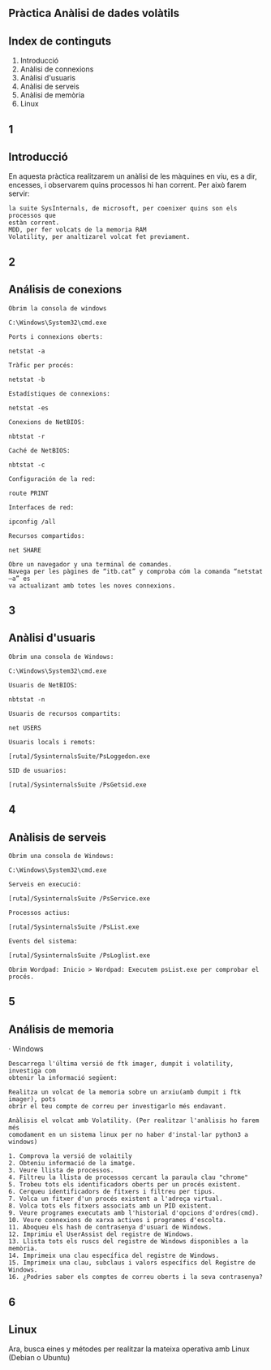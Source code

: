 ## Pràctica Anàlisi de dades volàtils

## Index de continguts

1. Introducció
2. Anàlisi de connexions
3. Anàlisi d'usuaris
4. Anàlisi de serveis
5. Anàlisi de memòria
6. Linux

## 1

## Introducció

En aquesta pràctica realitzarem un anàlisi de les màquines en viu, es a dir, encesses,
i observarem quins processos hi han corrent. Per això farem servir:

```
la suite SysInternals, de microsoft, per coenixer quins son els processos que
estàn corrent.
MDD, per fer volcats de la memoria RAM
Volatility, per analtizarel volcat fet previament.
```
## 2

## Análisis de conexions

```
Obrim la consola de windows
```
```
C:\Windows\System32\cmd.exe
```
```
Ports i connexions oberts:
```
```
netstat -a
```
```
Tràfic per procés:
```
```
netstat -b
```

```
Estadístiques de connexions:
```
```
netstat -es
```
```
Conexions de NetBIOS:
```
```
nbtstat -r
```
```
Caché de NetBIOS:
```
```
nbtstat -c
```
```
Configuración de la red:
```
```
route PRINT
```
```
Interfaces de red:
```
```
ipconfig /all
```
```
Recursos compartidos:
```
```
net SHARE
```
```
Obre un navegador y una terminal de comandes.
Navega per les pàgines de “itb.cat” y comproba cóm la comanda “netstat –a” es
va actualizant amb totes les noves connexions.
```
## 3

## Anàlisi d'usuaris

```
Obrim una consola de Windows:
```
```
C:\Windows\System32\cmd.exe
```
```
Usuaris de NetBIOS:
```
```
nbtstat -n
```
```
Usuaris de recursos compartits:
```
```
net USERS
```
```
Usuaris locals i remots:
```
```
[ruta]/SysinternalsSuite/PsLoggedon.exe
```
```
SID de usuarios:
```
```
[ruta]/SysinternalsSuite /PsGetsid.exe
```

## 4

## Anàlisis de serveis

```
Obrim una consola de Windows:
```
```
C:\Windows\System32\cmd.exe
```
```
Serveis en execució:
```
```
[ruta]/SysinternalsSuite /PsService.exe
```
```
Processos actius:
```
```
[ruta]/SysinternalsSuite /PsList.exe
```
```
Events del sistema:
```
```
[ruta]/SysinternalsSuite /PsLoglist.exe
```
```
Obrim Wordpad: Inicio > Wordpad: Executem psList.exe per comprobar el procés.
```
## 5

## Análisis de memoria

· Windows

```
Descarrega l'última versió de ftk imager, dumpit i volatility, investiga com
obtenir la informació següent:
```
```
Realitza un volcat de la memoria sobre un arxiu(amb dumpit i ftk imager), pots
obrir el teu compte de correu per investigarlo més endavant.
```
```
Anàlisis el volcat amb Volatility. (Per realitzar l'anàlisis ho farem més
comodament en un sistema linux per no haber d'instal·lar python3 a windows)
```
```
1. Comprova la versió de volaitily
2. Obteniu informació de la imatge.
3. Veure llista de processos.
4. Filtreu la llista de processos cercant la paraula clau "chrome"
5. Trobeu tots els identificadors oberts per un procés existent.
6. Cerqueu identificadors de fitxers i filtreu per tipus.
7. Volca un fitxer d'un procés existent a l'adreça virtual.
8. Volca tots els fitxers associats amb un PID existent.
9. Veure programes executats amb l'historial d'opcions d'ordres(cmd).
10. Veure connexions de xarxa actives i programes d'escolta.
11. Aboqueu els hash de contrasenya d'usuari de Windows.
12. Imprimiu el UserAssist del registre de Windows.
13. Llista tots els ruscs del registre de Windows disponibles a la memòria.
14. Imprimeix una clau específica del registre de Windows.
15. Imprimeix una clau, subclaus i valors específics del Registre de Windows.
16. ¿Podries saber els comptes de correu oberts i la seva contrasenya?
```

## 6

## Linux

Ara, busca eines y métodes per realitzar la mateixa operativa amb Linux (Debian o
Ubuntu)


